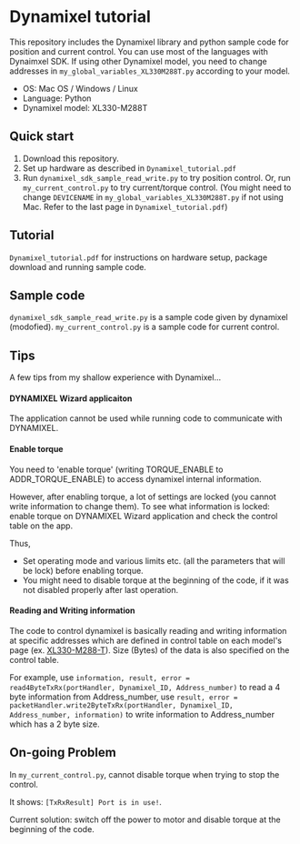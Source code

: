 # Dynamixel tutorial

This repository includes the Dynamixel library and python sample code for position and current control.
You can use most of the languages with Dynaimxel SDK. If using other Dynamixel model, you need to change addresses in `my_global_variables_XL330M288T.py` according to your model.

- OS: Mac OS / Windows / Linux
- Language: Python
- Dynamixel model: XL330-M288T 

## Quick start
1. Download this repository.
2. Set up hardware as described in `Dynamixel_tutorial.pdf`
3. Run `dynamixel_sdk_sample_read_write.py` to try position control. Or, run `my_current_control.py` to try current/torque control. 
    (You might need to change `DEVICENAME` in `my_global_variables_XL330M288T.py` if not using Mac. Refer to the last page in `Dynamixel_tutorial.pdf`)

## Tutorial
`Dynamixel_tutorial.pdf` for instructions on hardware setup, package download and running sample code.

## Sample code
`dynamixel_sdk_sample_read_write.py` is a sample code given by dynamixel (modofied).
`my_current_control.py` is a sample code for current control.

## Tips

A few tips from my shallow experience with Dynamixel...

#### DYNAMIXEL Wizard applicaiton

The application cannot be used while running code to communicate with DYNAMIXEL.

#### Enable torque

You need to 'enable torque' (writing TORQUE_ENABLE to ADDR_TORQUE_ENABLE) to access dynamixel internal information.

However, after enabling torque, a lot of settings are locked (you cannot write information to change them). To see what information is locked: enable torque on DYNAMIXEL Wizard application and check the control table on the app.

Thus,
- Set operating mode and various limits etc. (all the parameters that will be lock) before enabling torque.
- You might need to disable torque at the beginning of the code, if it was not disabled properly after last operation.

#### Reading and Writing information

The code to control dynamixel is basically reading and writing information at specific addresses which are defined in control table on each model's page (ex. [XL330-M288-T](https://emanual.robotis.com/docs/en/dxl/x/xl330-m288/#control-table-description)).
Size (Bytes) of the data is also specified on the control table. 

For example, use `information, result, error = read4ByteTxRx(portHandler, Dynamixel_ID, Address_number)` to read a 4 byte information from Address_number, use `result, error = packetHandler.write2ByteTxRx(portHandler, Dynamixel_ID, Address_number, information)` to write information to Address_number which has a 2 byte size.

## On-going Problem

In `my_current_control.py`, cannot disable torque when trying to stop the control.

It shows: `[TxRxResult] Port is in use!`.

Current solution: switch off the power to motor and disable torque at the beginning of the code.